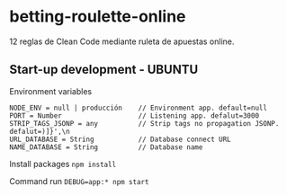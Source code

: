 # betting-roulette-online

12 reglas de Clean Code mediante ruleta de apuestas online.

## Start-up development - UBUNTU

Environment variables
```
NODE_ENV = null | producción    // Environment app. default=null
PORT = Number                   // Listening app. defalut=3000
STRIP_TAGS_JSONP = any          // Strip tags no propagation JSONP. defalut=)]}',\n
URL_DATABASE = String           // Database connect URL
NAME_DATABASE = String          // Database name
```

Install packages 
```npm install```

Command run
```DEBUG=app:* npm start```